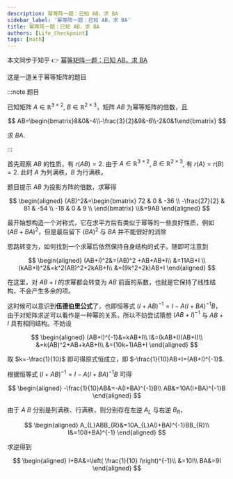 ```yaml
---
description: 幂等阵一题：已知 AB，求 BA
sidebar_label: '幂等阵一题：已知 AB，求 BA'
title: 幂等阵一题：已知 AB，求 BA
authors: [Life_Checkpoint]
tags: [math]
---
```


本文同步于知乎 👉 [幂等矩阵一题：已知 AB，求 BA](https://zhuanlan.zhihu.com/p/1890130189113091953)

这是一道关于幂等矩阵的题目

:::note 题目

已知矩阵 $A\in \mathbb{R}^{3\times2}$, $B\in \mathbb{R}^{2\times3}$，矩阵 $AB$ 为幂等矩阵的倍数，且

$$
AB=\begin{bmatrix}8&0&-4\\-\frac{3}{2}&9&-6\\-2&0&1\end{bmatrix}
$$

求 $BA$.

:::

首先观察 $AB$ 的性质，有 $r(AB)=2$. 由于 $A\in \mathbb{R}^{3\times2}$, $B\in \mathbb{R}^{2\times3}$, 有 $r(A)=r(B)=2$. 此时 $A$ 为列满秩，$B$ 为行满秩。

题目提示 $AB$ 为投影方阵的倍数，求幂得

$$
\begin{aligned}
(AB)^2&=\begin{bmatrix}
 72 & 0 & -36 \\
 -\frac{27}{2} & 81 & -54 \\
 -18 & 0 & 9 \\
\end{bmatrix}
\\&=9AB
\end{aligned}
$$

最开始想构造一个对称式，它在求平方后有类似于幂等的一些良好性质，例如 $(AB+BA)^2$，但是最后留下 $(BA)^2$ 与 $BA$ 并不能很好的消除

思路转变为，如何找到一个求幂后依然保持自身结构的式子。随即可注意到

$$
\begin{aligned}
(AB+I)^2&=(AB)^2
+AB+AB+I\\
&=11AB+I
\\
(kAB+I)^2&=k^2(AB)^2+2kAB+I\\
&=(9k^2+2k)AB+I
\end{aligned}
$$

在这里，对 $AB+I$ 的求幂都会转变为 $AB$ 前面的系数，也就是它保持了线性结构，不会产生多余的项。

这时候可以意识到**伍德伯里公式**了，也即恒等式 $(I+AB)^{-1}=I-A(I+BA)^{-1}B$，由于对矩阵求逆可以看作是一种幂的关系，所以不妨尝试猜想 $(AB+I)^{-1}$ 与 $AB+I$ 具有相同结构。不妨设

$$
\begin{aligned}
(AB+I)^{-1}&=kAB+I\\
I&=(kAB+I)(AB+I)\\
&=k(AB)^2+AB+kAB+I\\
&=(10k+1)AB+I
\end{aligned}
$$

取 $k=-\frac{1}{10}$ 即可得原式恒成立，即 $-\frac{1}{10}AB+I=(AB+I)^{-1}$.

根据恒等式 $(I+AB)^{-1}=I-A(I+BA)^{-1}B$ 可得

$$
\begin{aligned}
-\frac{1}{10}AB&=-A(I+BA)^{-1}B\\
AB&=10A(I+BA)^{-1}B
\end{aligned}
$$

由于 $A$ $B$ 分别是列满秩、行满秩，则分别存在左逆 $A_{L}$ 与右逆 $B_{R}$，

$$
\begin{aligned}
A_{L}ABB_{R}&=10A_{L}A(I+BA)^{-1}BB_{R}\\
I&=10(I+BA)^{-1}
\end{aligned}
$$

求逆得到

$$
\begin{aligned}
I+BA&=\left( \frac{1}{10} I\right)^{-1}\\
&=10I\\
BA&=9I
\end{aligned}
$$